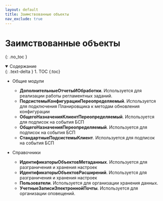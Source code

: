 ```yaml
---
layout: default
title: Заимствованные объекты
nav_exclude: true
--- 
```


# Заимствованные объекты
{: .no_toc }

<details open markdown="block">
  <summary>
    Содержание
  </summary>
  {: .text-delta }
1. TOC
{:toc}
</details>

- Общие модули
  - **ДополнительныеОтчетыИОбработки**. Используется для реализации работы регламентных заданий.
  - **ПодсистемыКонфигурацииПереопределяемый**. Используется для подключения Планировщика к методам обновления конфигурации
  - **ОбщегоНазначенияКлиентПереопределяемый**. Используется для подписок на события БСП
  - **ОбщегоНазначенияПереопределяемый**. Используется для подписок на события БСП
  - **СтандартныеПодсистемыКлиент**. Используется для подписок на события БСП

- Справочники
  - **ИдентификаторыОбъектовМетаданных**. Используется для разграничения и хранения настроек
  - **ИдентификаторыОбъектовРасширений**. Используется для разграничения и хранения настроек
  - **Пользователи**. Используется для организации хранения данных.
  - **УчетныеЗаписиЭлектроннойПочты**. Используется для организации оповещений.